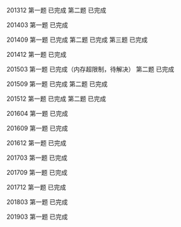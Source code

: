 201312  第一题  已完成
        第二题  已完成

201403  第一题  已完成

201409  第一题  已完成
        第二题  已完成
        第三题  已完成

201412  第一题  已完成

201503  第一题  已完成（内存超限制，待解决）
        第二题  已完成

201509  第一题  已完成
        第二题  已完成

201512  第一题  已完成
        第二题  已完成

201604  第一题  已完成

201609  第一题  已完成

201612  第一题  已完成

201703  第一题  已完成

201709  第一题  已完成

201712  第一题  已完成

201803  第一题  已完成

201903  第一题  已完成